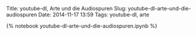 Title: youtube-dl, Arte und die Audiospuren 
Slug: youtube-dl-arte-und-die-audiospuren 
Date: 2014-11-17 13:59
Tags: youtube-dl, arte 

{% notebook youtube-dl-arte-und-die-audiospuren.ipynb %}
